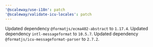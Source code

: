 ```yaml
---
'@scaleway/use-i18n': patch
'@scaleway/validate-icu-locales': patch
---
```


Updated dependency `@formatjs/ecma402-abstract` to `1.17.4`.
Updated dependency `intl-messageformat` to `10.5.7`.
Updated dependency `@formatjs/icu-messageformat-parser` to `2.7.2`.
